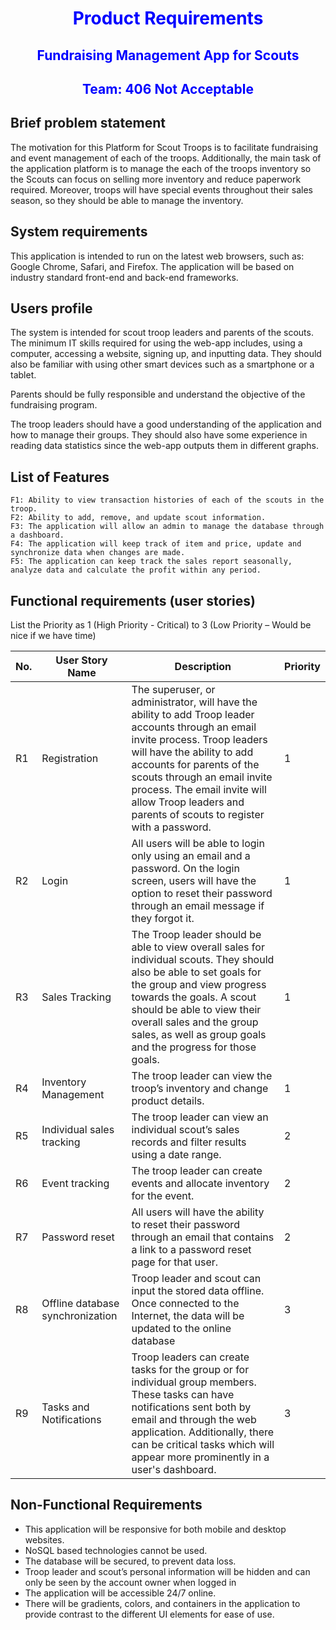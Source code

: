 <h1 style="text-align: center; color: blue;">Product Requirements</h1>
<h2 style="text-align: center; color: blue;">Fundraising Management App for Scouts</h2>
<h2 style="text-align: center; color: blue;">Team: 406 Not Acceptable</h2>

## Brief problem statement
The motivation for this Platform for Scout Troops is to facilitate fundraising and event management of each of the troops. Additionally, the main task of the application platform is to manage the each of the troops inventory so the Scouts can focus on selling more inventory and reduce paperwork required. Moreover, troops will have special events throughout their sales season, so they should be able to manage the inventory.

## System requirements
This application is intended to run on the latest web browsers, such as: Google Chrome, Safari, and Firefox. The application will be based on industry standard front-end and back-end frameworks.  

## Users profile
The system is intended for scout troop leaders and parents of the scouts. The minimum IT skills required for using the web-app includes, using a computer, accessing a website, signing up, and inputting data. They should also be familiar with using other smart devices such as a smartphone or a tablet.

Parents should be fully responsible and understand the objective of the fundraising program.

The troop leaders should have a good understanding of the application and how to manage their groups. They should also have some experience in reading data statistics since the web-app outputs them in different graphs.

## List of Features
    F1: Ability to view transaction histories of each of the scouts in the troop.
    F2: Ability to add, remove, and update scout information.  
    F3: The application will allow an admin to manage the database through a dashboard.  
    F4: The application will keep track of item and price, update and synchronize data when changes are made.
    F5: The application can keep track the sales report seasonally, analyze data and calculate the profit within any period.

## Functional requirements (user stories)

List the Priority as 1 (High Priority - Critical) to 3 (Low Priority – Would be nice if we have time)

| No.| User Story Name | Description | Priority |
|---|---|---|---|
| R1  | Registration  | The superuser, or administrator, will have the ability to add Troop leader accounts through an email invite process. Troop leaders will have the ability to add accounts for parents of the scouts through an email invite process. The email invite will allow Troop leaders and parents of scouts to register with a password.  |  1 |
| R2  | Login  | All users will be able to login only using an email and a password. On the login screen, users will have the option to reset their password through an email message if they forgot it.   | 1 |
| R3  | Sales Tracking  | The Troop leader should be able to view overall sales for individual scouts. They should also be able to set goals for the group and view progress towards the goals. A scout should be able to view their overall sales and the group sales, as well as group goals and the progress for those goals.  | 1  |
| R4  | Inventory Management | The troop leader can view the troop’s inventory and change product details. | 1  |
| R5  | Individual sales tracking  | The troop leader can view an individual scout’s sales records and filter results using a date range.  | 2 |
| R6  | Event tracking  | The troop leader can create events and allocate inventory for the event.  | 2  |
| R7  | Password reset | All users will have the ability to reset their password through an email that contains a link to a password reset page for that user.  | 2 |
| R8  | Offline database synchronization | Troop leader and scout can input the stored data offline. Once connected to the Internet, the data will be updated to the online database | 3 |
| R9  | Tasks and Notifications | Troop leaders can create tasks for the group or for individual group members. These tasks can have notifications sent both by email and through the web application. Additionally, there can be critical tasks which will appear more prominently in a user's dashboard. | 3 |


## Non-Functional Requirements
- This application will be responsive for both mobile and desktop websites.
- NoSQL based technologies cannot be used.
- The database will be secured, to prevent data loss.
- Troop leader and scout’s personal information will be hidden and can only be seen by the account owner when logged in
- The application will be accessible 24/7 online.
- There will be gradients, colors, and containers in the application to provide contrast to the different UI elements for ease of use.
